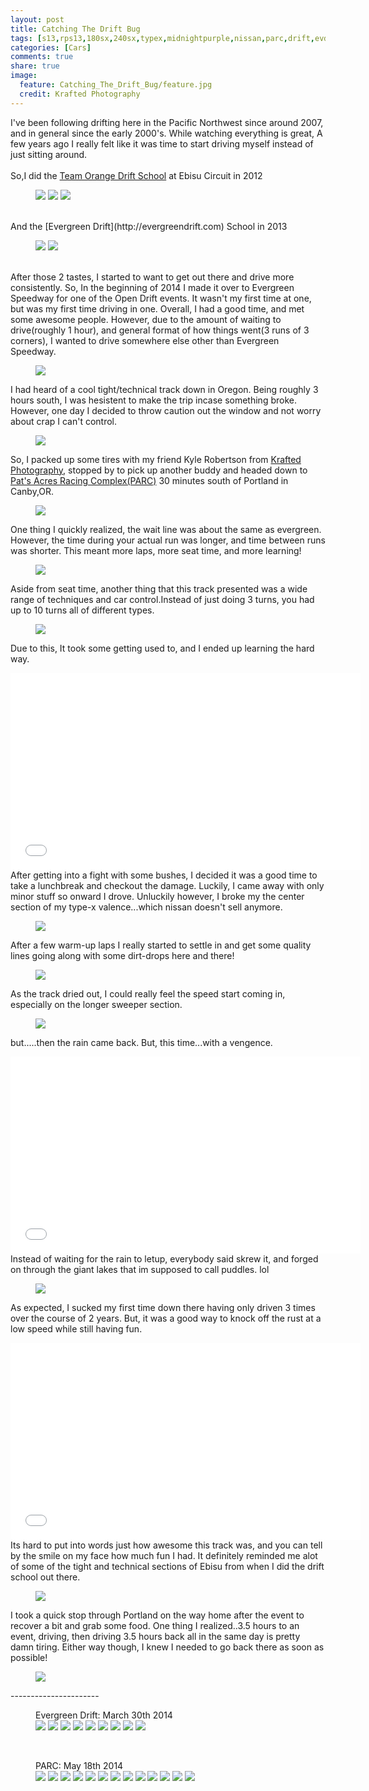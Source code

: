 ```yaml
---
layout: post
title: Catching The Drift Bug
tags: [s13,rps13,180sx,240sx,typex,midnightpurple,nissan,parc,drift,evd,evergreen,speedway]
categories: [Cars]
comments: true
share: true
image:
  feature: Catching_The_Drift_Bug/feature.jpg
  credit: Krafted Photography
---
```

I've been following drifting here in the Pacific Northwest since around 2007, and in general since the early 2000's. While watching everything is great, A few years ago I really felt like it was time to start driving myself instead of just sitting around.   
<br>
So,I did the [Team Orange Drift School](http://www.driftschool-jp.com/e/driftlesson.html) at Ebisu Circuit in 2012
<figure class="third">
  <a href="{{ site.url }}/img/{{ page.title | replace:' ','_' }}/teamorange_school_1.jpg"><img src="{{ site.url }}/img/{{ page.title | replace:' ','_' }}/teamorange_school_1.jpg"></a>
  <a href="{{ site.url }}/img/{{ page.title | replace:' ','_' }}/teamorange_school_2.jpg"><img src="{{ site.url }}/img/{{ page.title | replace:' ','_' }}/teamorange_school_2.jpg"></a>
  <a href="{{ site.url }}/img/{{ page.title | replace:' ','_' }}/teamorange_school_3.jpg"><img src="{{ site.url }}/img/{{ page.title | replace:' ','_' }}/teamorange_school_3.jpg"></a>
</figure>
<br>
And the [Evergreen Drift](http://evergreendrift.com) School in 2013

<figure class="half">
  <a href="{{ site.url }}/img/{{ page.title | replace:' ','_' }}/evd_school2.jpg"><img src="{{ site.url }}/img/{{ page.title | replace:' ','_' }}/evd_school2.jpg"></a>
  <a href="{{ site.url }}/img/{{ page.title | replace:' ','_' }}/evd_school3.jpg"><img src="{{ site.url }}/img/{{ page.title | replace:' ','_' }}/evd_school3.jpg"></a>
</figure>
<br>
After those 2 tastes, I started to want to get out there and drive more consistently. So, In the beginning of 2014 I made it over to Evergreen Speedway for one of the Open Drift events. It wasn't my first time at one, but was my first time driving in one. Overall, I had a good time, and met some awesome people. However, due to the amount of waiting to drive(roughly 1 hour), and general format of how things went(3 runs of 3 corners), I wanted to drive somewhere else other than Evergreen Speedway.
<figure>
<a href="{{ site.url }}/img/{{ page.title | replace:' ','_' }}/evd117_5.jpg"><img src="{{ site.url }}/img/{{ page.title | replace:' ','_' }}/evd117_5.jpg"></a>
</figure>

I had heard of a cool tight/technical track down in Oregon. Being roughly 3 hours south, I was hesistent to make the trip incase something broke. However, one day I decided to throw caution out the window and not worry about crap I can't control. 
<figure>
<a href="{{ site.url }}/img/{{ page.title | replace:' ','_' }}/evd117_8.jpg"><img src="{{ site.url }}/img/{{ page.title | replace:' ','_' }}/evd117_8.jpg"></a>
</figure>

So, I packed up some tires with my friend Kyle Robertson from [Krafted Photography](https://www.facebook.com/pages/KRafted-Photography/321167974652177), stopped by to pick up another buddy and headed down to [Pat's Acres Racing Complex(PARC)](http://parcdrift.com) 30 minutes south of Portland in Canby,OR.
<figure>
<a href="{{ site.url }}/img/{{ page.title | replace:' ','_' }}/PARC_20140518_17.jpg"><img src="{{ site.url }}/img/{{ page.title | replace:' ','_' }}/PARC_20140518_17.jpg"></a>
</figure>

One thing I quickly realized, the wait line was about the same as evergreen. However, the time during your actual run was longer, and time between runs was shorter. This meant more laps, more seat time, and more learning!
<figure>
<a href="{{ site.url }}/img/{{ page.title | replace:' ','_' }}/PARC_20140518_10.jpg"><img src="{{ site.url }}/img/{{ page.title | replace:' ','_' }}/PARC_20140518_10.jpg"></a>
</figure>

Aside from seat time, another thing that this track presented was a wide range of techniques and car control.Instead of just doing 3 turns, you had up to 10 turns all of different types.
<figure>
<a href="{{ site.url }}/img/{{ page.title | replace:' ','_' }}/PARC_20140518_3.jpg"><img src="{{ site.url }}/img/{{ page.title | replace:' ','_' }}/PARC_20140518_3.jpg"></a>
</figure>

Due to this, It took some getting used to, and I ended up learning the hard way.

<iframe width="560" height="315" src="//www.youtube.com/embed/GdP8XDjzNRk" frameborder="0" allowfullscreen></iframe>
<br>
After getting into a fight with some bushes, I decided it was a good time to take a lunchbreak and checkout the damage. Luckily, I came away with only minor stuff so onward I drove. Unluckily however, I broke my the center section of my type-x valence...which nissan doesn't sell anymore.
<figure>
<a href="{{ site.url }}/img/{{ page.title | replace:' ','_' }}/PARC_20140518_4.jpg"><img src="{{ site.url }}/img/{{ page.title | replace:' ','_' }}/PARC_20140518_4.jpg"></a>
</figure>

After a few warm-up laps I really started to settle in and get some quality lines going along with some dirt-drops here and there!
<figure>
<a href="{{ site.url }}/img/{{ page.title | replace:' ','_' }}/PARC_20140518_12.jpg"><img src="{{ site.url }}/img/{{ page.title | replace:' ','_' }}/PARC_20140518_12.jpg"></a>
</figure>

As the track dried out, I could really feel the speed start coming in, especially on the longer sweeper section.
<figure>
<a href="{{ site.url }}/img/{{ page.title | replace:' ','_' }}/PARC_20140518_7.jpg"><img src="{{ site.url }}/img/{{ page.title | replace:' ','_' }}/PARC_20140518_7.jpg"></a>
</figure>

but.....then the rain came back. But, this time...with a vengence.

<iframe width="560" height="315" src="//www.youtube.com/embed/PxSMo6P2Y6E" frameborder="0" allowfullscreen></iframe>
<br>
Instead of waiting for the rain to letup, everybody said skrew it, and forged on through the giant lakes that im supposed to call puddles. lol
<figure>
<a href="{{ site.url }}/img/{{ page.title | replace:' ','_' }}/PARC_20140518_13.jpg"><img src="{{ site.url }}/img/{{ page.title | replace:' ','_' }}/PARC_20140518_13.jpg"></a>
</figure>

As expected, I sucked my first time down there having only driven 3 times over the course of 2 years. But, it was a good way to knock off the rust at a low speed while still having fun.

<iframe width="560" height="315" src="//www.youtube.com/embed/gBPVMfuWegQ" frameborder="0" allowfullscreen></iframe>
<br>
Its hard to put into words just how awesome this track was, and you can tell by the smile on my face how much fun I had. It definitely reminded me alot of some of the tight and technical sections of Ebisu from when I did the drift school out there.
<figure>
<a href="{{ site.url }}/img/{{ page.title | replace:' ','_' }}/PARC_20140518_5.jpg"><img src="{{ site.url }}/img/{{ page.title | replace:' ','_' }}/PARC_20140518_5.jpg"></a>
</figure>

I took a quick stop through Portland on the way home after the event to recover a bit and grab some food. One thing I realized..3.5 hours to an event, driving, then driving 3.5 hours back all in the same day is pretty damn tiring. Either way though, I knew I needed to go back there as soon as possible!
<figure>
<a href="{{ site.url }}/img/{{ page.title | replace:' ','_' }}/PARC_20140518_11.jpg"><img src="{{ site.url }}/img/{{ page.title | replace:' ','_' }}/PARC_20140518_11.jpg"></a>
</figure>
----------------------
<figure class="third">
  <figcaption>Evergreen Drift: March 30th 2014</figcaption>
  <a href="{{ site.url }}/img/{{ page.title | replace:' ','_' }}/evd117_1.jpg"><img src="{{ site.url }}/img/{{ page.title | replace:' ','_' }}/evd117_1.jpg"></a>
  <a href="{{ site.url }}/img/{{ page.title | replace:' ','_' }}/evd117_2.jpg"><img src="{{ site.url }}/img/{{ page.title | replace:' ','_' }}/evd117_2.jpg"></a>
  <a href="{{ site.url }}/img/{{ page.title | replace:' ','_' }}/evd117_3.jpg"><img src="{{ site.url }}/img/{{ page.title | replace:' ','_' }}/evd117_3.jpg"></a>
  <a href="{{ site.url }}/img/{{ page.title | replace:' ','_' }}/evd117_4.jpg"><img src="{{ site.url }}/img/{{ page.title | replace:' ','_' }}/evd117_4.jpg"></a>
  <a href="{{ site.url }}/img/{{ page.title | replace:' ','_' }}/evd117_5.jpg"><img src="{{ site.url }}/img/{{ page.title | replace:' ','_' }}/evd117_5.jpg"></a>
  <a href="{{ site.url }}/img/{{ page.title | replace:' ','_' }}/evd117_6.jpg"><img src="{{ site.url }}/img/{{ page.title | replace:' ','_' }}/evd117_6.jpg"></a>
  <a href="{{ site.url }}/img/{{ page.title | replace:' ','_' }}/evd117_7.jpg"><img src="{{ site.url }}/img/{{ page.title | replace:' ','_' }}/evd117_7.jpg"></a>
  <a href="{{ site.url }}/img/{{ page.title | replace:' ','_' }}/evd117_8.jpg"><img src="{{ site.url }}/img/{{ page.title | replace:' ','_' }}/evd117_8.jpg"></a>
  <a href="{{ site.url }}/img/{{ page.title | replace:' ','_' }}/evd117_9.jpg"><img src="{{ site.url }}/img/{{ page.title | replace:' ','_' }}/evd117_9.jpg"></a>
</figure>

<br>

<figure class="third">
  <figcaption>PARC: May 18th 2014</figcaption>
  <a href="{{ site.url }}/img/{{ page.title | replace:' ','_' }}/PARC_20140518_1.jpg"><img src="{{ site.url }}/img/{{ page.title | replace:' ','_' }}/PARC_20140518_1.jpg"></a>
  <a href="{{ site.url }}/img/{{ page.title | replace:' ','_' }}/PARC_20140518_2.jpg"><img src="{{ site.url }}/img/{{ page.title | replace:' ','_' }}/PARC_20140518_2.jpg"></a>
  <a href="{{ site.url }}/img/{{ page.title | replace:' ','_' }}/PARC_20140518_3.jpg"><img src="{{ site.url }}/img/{{ page.title | replace:' ','_' }}/PARC_20140518_3.jpg"></a>
  <a href="{{ site.url }}/img/{{ page.title | replace:' ','_' }}/PARC_20140518_5.jpg"><img src="{{ site.url }}/img/{{ page.title | replace:' ','_' }}/PARC_20140518_5.jpg"></a>
  <a href="{{ site.url }}/img/{{ page.title | replace:' ','_' }}/PARC_20140518_6.jpg"><img src="{{ site.url }}/img/{{ page.title | replace:' ','_' }}/PARC_20140518_6.jpg"></a>
  <a href="{{ site.url }}/img/{{ page.title | replace:' ','_' }}/PARC_20140518_7.jpg"><img src="{{ site.url }}/img/{{ page.title | replace:' ','_' }}/PARC_20140518_7.jpg"></a>
  <a href="{{ site.url }}/img/{{ page.title | replace:' ','_' }}/PARC_20140518_8.jpg"><img src="{{ site.url }}/img/{{ page.title | replace:' ','_' }}/PARC_20140518_8.jpg"></a>
  <a href="{{ site.url }}/img/{{ page.title | replace:' ','_' }}/PARC_20140518_9.jpg"><img src="{{ site.url }}/img/{{ page.title | replace:' ','_' }}/PARC_20140518_9.jpg"></a>
  <a href="{{ site.url }}/img/{{ page.title | replace:' ','_' }}/PARC_20140518_10.jpg"><img src="{{ site.url }}/img/{{ page.title | replace:' ','_' }}/PARC_20140518_10.jpg"></a>
  <a href="{{ site.url }}/img/{{ page.title | replace:' ','_' }}/PARC_20140518_11.jpg"><img src="{{ site.url }}/img/{{ page.title | replace:' ','_' }}/PARC_20140518_11.jpg"></a>
  <a href="{{ site.url }}/img/{{ page.title | replace:' ','_' }}/PARC_20140518_12.jpg"><img src="{{ site.url }}/img/{{ page.title | replace:' ','_' }}/PARC_20140518_12.jpg"></a>
  <a href="{{ site.url }}/img/{{ page.title | replace:' ','_' }}/PARC_20140518_13.jpg"><img src="{{ site.url }}/img/{{ page.title | replace:' ','_' }}/PARC_20140518_13.jpg"></a>
  <a href="{{ site.url }}/img/{{ page.title | replace:' ','_' }}/PARC_20140518_14.jpg"><img src="{{ site.url }}/img/{{ page.title | replace:' ','_' }}/PARC_20140518_14.jpg"></a>
</figure>
